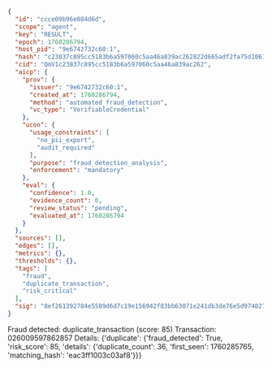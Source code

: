 ```json
{
  "id": "ccce09b96e084d6d",
  "scope": "agent",
  "key": "RESULT",
  "epoch": 1760286794,
  "host_pid": "9e6742732c60:1",
  "hash": "c23837c895cc5183b6a597060c5aa46a839ac262822d665adf2fa75d106199f9",
  "cid": "QmV1c23837c895cc5183b6a597060c5aa46a839ac262",
  "aicp": {
    "prov": {
      "issuer": "9e6742732c60:1",
      "created_at": 1760286794,
      "method": "automated_fraud_detection",
      "vc_type": "VerifiableCredential"
    },
    "ucon": {
      "usage_constraints": [
        "no_pii_export",
        "audit_required"
      ],
      "purpose": "fraud_detection_analysis",
      "enforcement": "mandatory"
    },
    "eval": {
      "confidence": 1.0,
      "evidence_count": 0,
      "review_status": "pending",
      "evaluated_at": 1760286794
    }
  },
  "sources": [],
  "edges": [],
  "metrics": {},
  "thresholds": {},
  "tags": [
    "fraud",
    "duplicate_transaction",
    "risk_critical"
  ],
  "sig": "8ef261392784e5589d6d7c19e156942f83bb63071e241db3de76e5d974027eb1"
}
```

Fraud detected: duplicate_transaction (score: 85)
Transaction: 026009597862857
Details: {'duplicate': {'fraud_detected': True, 'risk_score': 85, 'details': {'duplicate_count': 36, 'first_seen': 1760285765, 'matching_hash': 'eac3ff1003c03af8'}}}